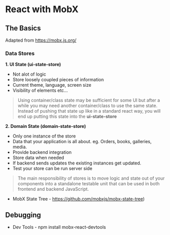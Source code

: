 # React with MobX

## The Basics
Adapted from https://mobx.js.org/

### Data Stores

**1. UI State (ui-state-store)**
- Not alot of logic
- Store loosely coupled pieces of information
- Current theme, language, screen size
- Visibility of elements
etc...

> Using container/class state may be sufficient for some UI but after a while you may need another container/class to use the same state. Instead of pushing that state up like in a standard react way, you will end up putting this state into the **ui-state-store**



**2. Domain State (domain-state-store)**
- Only one instance of the store
- Data that your application is all about. eg. Orders, books, galleries, media.
- Provide backend integration
- Store data when needed
- If backend sends updates the existing instances get updated.
- Test your store can be run server side

> The main responsibility of stores is to move logic and state out of your components into a standalone testable unit that can be used in both frontend and backend JavaScript.

- MobX State Tree - https://github.com/mobxjs/mobx-state-tree)


## Debugging
- Dev Tools - npm install mobx-react-devtools
